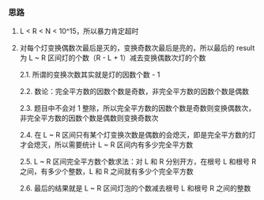### 思路

1. L < R < N < 10^15，所以暴力肯定超时

2. 对每个灯变换偶数次最后是灭的，变换奇数次最后是亮的，所以最后的 result 为 L ~ R 区间灯的个数（R - L + 1）减去变换偶数次灯的个数

    2.1. 所谓的变换次数其实就是灯的因数个数 - 1
   
    2.2. 数论：完全平方数的因数个数是奇数，非完全平方数的因数个数是偶数
   
    2.3. 题目中不会对 1 整除，所以完全平方数的因数个数是奇数则变换偶数次，非完全平方数的因数个数是偶数则变换奇数次
   
    2.4. 在 L ~ R 区间只有某个灯变换次数是偶数的会熄灭，即是完全平方数的灯才会熄灭，所以需要统计 L ~ R 区间内有多少完全平方数
   
    2.5. L ~ R 区间完全平方数个数求法：对 L 和 R 分别开方，在根号 L 和根号 R 之间，有多少个整数，L 和 R 之间就有多少个完全平方数
    
    2.6. 最后的结果就是 L ~ R 区间灯泡的个数减去根号 L 和根号 R 之间的整数